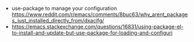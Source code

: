 - use-package to manage your configuration https://www.reddit.com/r/emacs/comments/8buc63/why_arent_packages_just_installed_directly_from/dxacifg/
- https://emacs.stackexchange.com/questions/16831/using-package-el-to-install-and-update-but-use-package-for-loading-and-configuri
